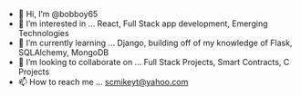 - 👋 Hi, I’m @bobboy65
- 👀 I’m interested in ... React, Full Stack app development, Emerging Technologies
- 🌱 I’m currently learning ... Django, building off of my knowledge of Flask, SQLAlchemy, MongoDB
- 💞️ I’m looking to collaborate on ... Full Stack Projects, Smart Contracts, C Projects
- 📫 How to reach me ... scmikeyt@yahoo.com

<!---
bobboy65/bobboy65 is a ✨ special ✨ repository because its `README.md` (this file) appears on your GitHub profile.
You can click the Preview link to take a look at your changes.
--->
